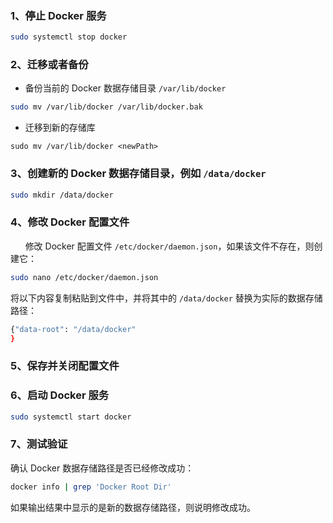 ### 1、停止 Docker 服务

```bash
sudo systemctl stop docker
```

### 2、迁移或者备份
- 备份当前的 Docker 数据存储目录 `/var/lib/docker`

```bash
sudo mv /var/lib/docker /var/lib/docker.bak
```
- 迁移到新的存储库
```shell
sudo mv /var/lib/docker <newPath>
```

### 3、创建新的 Docker 数据存储目录，例如 `/data/docker`

```bash
sudo mkdir /data/docker
```

### 4、修改 Docker 配置文件

      修改 Docker 配置文件 `/etc/docker/daemon.json`，如果该文件不存在，则创建它：

```bash
sudo nano /etc/docker/daemon.json
```

将以下内容复制粘贴到文件中，并将其中的 `/data/docker` 替换为实际的数据存储路径： 

```bash
{"data-root": "/data/docker"
}
```

### 5、保存并关闭配置文件

### 6、启动 Docker 服务

```bash
sudo systemctl start docker
```

### 7、测试验证

确认 Docker 数据存储路径是否已经修改成功：

```bash
docker info | grep 'Docker Root Dir'
```

如果输出结果中显示的是新的数据存储路径，则说明修改成功。
